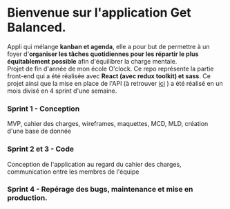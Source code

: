 # Bienvenue sur l'application Get Balanced.   
Appli qui mélange **kanban et agenda**, elle a pour but de permettre à un foyer d'**organiser les tâches quotidiennes pour les répartir le plus équitablement possible** afin d'équilibrer la charge mentale.   
Projet de fin d'année de mon école O'clock. Ce repo représente la partie front-end qui a été réalisée avec **React (avec redux toolkit) et sass**.
Ce projet ainsi que la mise en place de l'API (à retrouver [ici](https://github.com/FabriceMilet/GetBalanced-back) ) a été réalisé en un mois divisé en 4 sprint d'une semaine.  
### Sprint 1 - Conception
MVP, cahier des charges, wireframes, maquettes, MCD, MLD, création d'une base de donnée
### Sprint 2 et 3 - Code
Conception de l'application au regard du cahier des charges, communication entre les membres de l'équipe 
### Sprint 4 - Repérage des bugs, maintenance et mise en production. 
